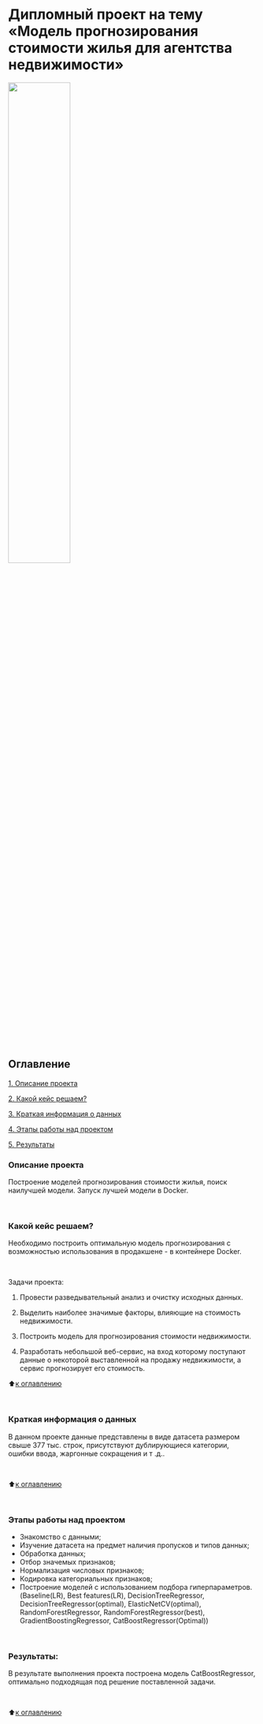# Дипломный проект на тему «Модель прогнозирования стоимости жилья для агентства недвижимости»
<img src="diplom/img1.jpg" width=50% height=50%>

## Оглавление
[1. Описание проекта](#описание-проекта)  

[2. Какой кейс решаем?](#Какой-кейс-решаем)

[3. Краткая информация о данных](#Краткая-информация-о-данных)

[4. Этапы работы над проектом](#Этапы-работы-над-проектом)

[5. Результаты](#Результаты)


### Описание проекта

Построение моделей прогнозирования стоимости жилья, поиск наилучшей модели. Запуск лучшей модели в Docker. 

<br>

### Какой кейс решаем?

Необходимо построить оптимальную модель прогнозирования с возможностью использования в продакшене - в контейнере Docker.

<br>

Задачи проекта:

1. Провести разведывательный анализ и очистку исходных данных.

2. Выделить наиболее значимые факторы, влияющие на стоимость недвижимости.

3. Построить модель для прогнозирования стоимости недвижимости.

4. Разработать небольшой веб-сервис, на вход которому поступают данные о некоторой выставленной на продажу недвижимости, а сервис прогнозирует его стоимость.


:arrow_up:[к оглавлению](#Оглавление)

<br>

### Краткая информация о данных

В данном проекте данные представлены в виде датасета размером свыше 377 тыс. строк, присутствуют дублирующиеся категории, ошибки ввода, жаргонные сокращения и т .д.. 

<br>

:arrow_up:[к оглавлению](#Оглавление)

<br>

### Этапы работы над проектом
- Знакомство с данными;
- Изучение датасета на предмет наличия пропусков и типов данных;
- Обработка данных;
- Отбор значемых признаков;
- Нормализация числовых признаков;
- Кодировка категориальных признаков;
- Построение моделей с использованием подбора гиперпараметров. (Baseline(LR), Best features(LR), DecisionTreeRegressor, DecisionTreeRegressor(optimal), ElasticNetCV(optimal), RandomForestRegressor, RandomForestRegressor(best), GradientBoostingRegressor, CatBoostRegressor(Optimal))


<br>

### Результаты:

В результате выполнения проекта построена модель CatBoostRegressor, оптимально подходящая под решение поставленной задачи.

<br>

:arrow_up:[к оглавлению](#Оглавление)

<br>
